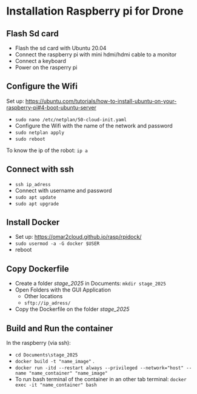 # Installation Raspberry pi for Drone

## Flash Sd card

- Flash the sd card with Ubuntu 20.04
- Connect the raspberry pi with mini hdmi/hdmi cable to a monitor
- Connect a keyboard
- Power on the rasperry pi

## Configure the Wifi

Set up: <https://ubuntu.com/tutorials/how-to-install-ubuntu-on-your-raspberry-pi#4-boot-ubuntu-server>

- `sudo nano /etc/netplan/50-cloud-init.yaml`
- Configure the Wifi with the name of the network and password
- `sudo netplan apply`
- `sudo reboot`

To know the ip of the robot: `ip a`

## Connect with ssh

- `ssh ip_adress`
- Connect with username and password
- `sudo apt update`
- `sudo apt upgrade`

## Install Docker

- Set up: <https://omar2cloud.github.io/rasp/rpidock/>
- `sudo usermod -a -G docker $USER`
- reboot

## Copy Dockerfile

- Create a folder *stage_2025* in Documents: `mkdir stage_2025`
- Open Folders with the GUI Application
  - Other locations
  - `sftp://ip_adress/`
- Copy the Dockerfile on the folder *stage_2025*

## Build and Run the container

In the raspberry (via ssh):

- `cd Documents\stage_2025`
- `docker build -t "name_image"` .
- `docker run -itd --restart always --privileged --network="host" --name "name_container" "name_image"`
- To run bash terminal of the container in an other tab terminal: `docker exec -it "name_container" bash`

